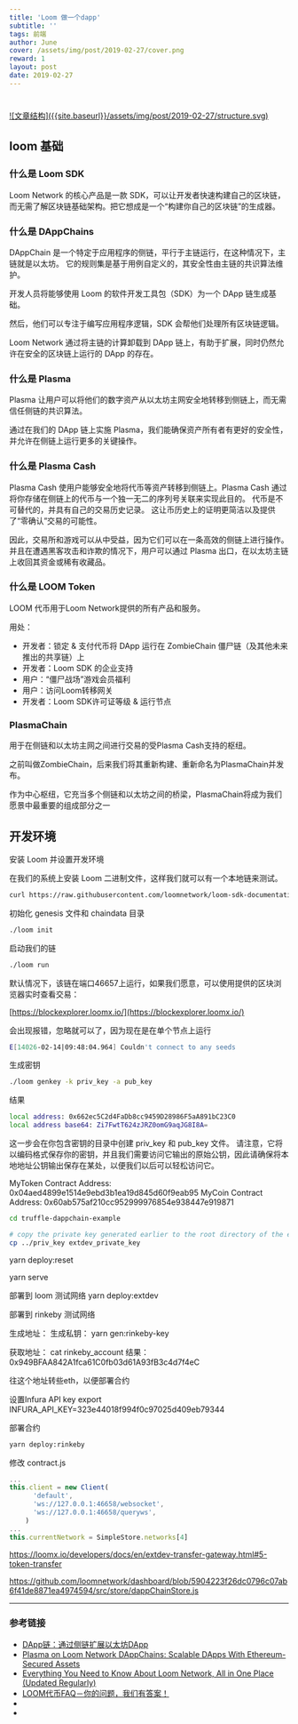 ```yaml
---
title: 'Loom 做一个dapp'
subtitle: ''
tags: 前端
author: June
cover: /assets/img/post/2019-02-27/cover.png
reward: 1
layout: post
date: 2019-02-27
---
```


# 

<a data-fancybox="gallery" href="{{site.baseurl}}/assets/img/post/2019-02-27/structure.svg">
![文章结构]({{site.baseurl}}/assets/img/post/2019-02-27/structure.svg)
</a>

## loom 基础

### 什么是 Loom SDK

Loom Network 的核心产品是一款 SDK，可以让开发者快速构建自己的区块链，而无需了解区块链基础架构。把它想成是一个“构建你自己的区块链”的生成器。

### 什么是 DAppChains

DAppChain 是一个特定于应用程序的侧链，平行于主链运行，在这种情况下，主链就是以太坊。 它的规则集是基于用例自定义的，其安全性由主链的共识算法维护。

开发人员将能够使用 Loom 的软件开发工具包（SDK）为一个 DApp 链生成基础。

然后，他们可以专注于编写应用程序逻辑，SDK 会帮他们处理所有区块链逻辑。

Loom Network 通过将主链的计算卸载到 DApp 链上，有助于扩展，同时仍然允许在安全的区块链上运行的 DApp 的存在。

### 什么是 Plasma

Plasma 让用户可以将他们的数字资产从以太坊主网安全地转移到侧链上，而无需信任侧链的共识算法。

通过在我们的 DApp 链上实施 Plasma，我们能确保资产所有者有更好的安全性，并允许在侧链上运行更多的关键操作。

### 什么是 Plasma Cash

Plasma Cash 使用户能够安全地将代币等资产转移到侧链上。Plasma Cash 通过将你存储在侧链上的代币与一个独一无二的序列号关联来实现此目的。 代币是不可替代的，并具有自己的交易历史记录。 这让币历史上的证明更简洁以及提供了“零确认”交易的可能性。

因此，交易所和游戏可以从中受益，因为它们可以在一条高效的侧链上进行操作。并且在遭遇黑客攻击和诈欺的情况下，用户可以通过 Plasma 出口，在以太坊主链上收回其资金或稀有收藏品。

### 什么是 LOOM Token

LOOM 代币用于Loom Network提供的所有产品和服务。

用处：

* 开发者：锁定 & 支付代币将 DApp 运行在 ZombieChain 僵尸链（及其他未来推出的共享链）上
* 开发者：Loom SDK 的企业支持
* 用户：“僵尸战场”游戏会员福利
* 用户：访问Loom转移网关
* 开发者：Loom SDK许可证等级 & 运行节点

### PlasmaChain

用于在侧链和以太坊主网之间进行交易的受Plasma Cash支持的枢纽。

之前叫做ZombieChain，后来我们将其重新构建、重新命名为PlasmaChain并发布。

作为中心枢纽，它充当多个侧链和以太坊之间的桥梁，PlasmaChain将成为我们愿景中最重要的组成部分之一

## 开发环境

安装 Loom 并设置开发环境

在我们的系统上安装 Loom 二进制文件，这样我们就可以有一个本地链来测试。

```bash
curl https://raw.githubusercontent.com/loomnetwork/loom-sdk-documentation/master/scripts/get_loom.sh | sh && chmod +x loom
```

初始化 genesis 文件和 chaindata 目录

```bash
./loom init
```

启动我们的链

```bash
./loom run
```

默认情况下，该链在端口46657上运行，如果我们愿意，可以使用提供的区块浏览器实时查看交易：

[https://blockexplorer.loomx.io/](https://blockexplorer.loomx.io/)

会出现报错，忽略就可以了，因为现在是在单个节点上运行
```bash
E[14026-02-14|09:48:04.964] Couldn't connect to any seeds                module=p2p
```

生成密钥
```bash
./loom genkey -k priv_key -a pub_key
```

结果

```bash
local address: 0x662ec5C2d4FaDb8cc9459D28986F5aA891bC23C0
local address base64: Zi7FwtT624zJRZ0omG9aqJG8I8A=
```

这一步会在你包含密钥的目录中创建 priv_key 和 pub_key 文件。 请注意，它将以编码格式保存你的密钥，并且我们需要访问它输出的原始公钥，因此请确保将本地地址公钥输出保存在某处，以便我们以后可以轻松访问它。

MyToken Contract Address: 0x04aed4899e1514e9ebd3b1ea19d845d60f9eab95
MyCoin Contract Address: 0x60ab575af210cc952999976854e938447e919871

```bash
cd truffle-dappchain-example
```


```bash
# copy the private key generated earlier to the root directory of the example repo
cp ../priv_key extdev_private_key
```

yarn deploy:reset

yarn serve

部署到 loom 测试网络
yarn deploy:extdev

部署到 rinkeby 测试网络

生成地址：
生成私钥：
yarn gen:rinkeby-key

获取地址：
cat rinkeby_account 
结果：
0x949BFAA842A1fca61C0fb03d61A93fB3c4d7f4eC

往这个地址转些eth，以便部署合约

设置Infura API key
export INFURA_API_KEY=323e44018f994f0c97025d409eb79344

部署合约
```bash
yarn deploy:rinkeby
```

修改 contract.js

```js
...
this.client = new Client(
      'default',
      'ws://127.0.0.1:46658/websocket',
      'ws://127.0.0.1:46658/queryws',
    )
...
this.currentNetwork = SimpleStore.networks[4]
```
https://loomx.io/developers/docs/en/extdev-transfer-gateway.html#5-token-transfer

https://github.com/loomnetwork/dashboard/blob/5904223f26dc0796c07ab6f41de8871ea4974594/src/store/dappChainStore.js

---

### 参考链接

* [DApp链：通过侧链扩展以太坊DApp](https://medium.com/loom-network-chinese/dapp%E9%93%BE-%E9%80%9A%E8%BF%87%E4%BE%A7%E9%93%BE%E6%89%A9%E5%B1%95%E4%BB%A5%E5%A4%AA%E5%9D%8Adapps-1f7648f117a6)
* [Plasma on Loom Network DAppChains: Scalable DApps With Ethereum-Secured Assets](https://medium.com/loom-network/loom-network-plasma-5e86caaadef2)
* [Everything You Need to Know About Loom Network, All in One Place (Updated Regularly)](https://medium.com/loom-network/everything-you-need-to-know-about-loom-network-all-in-one-place-updated-regularly-64742bd839fe)
* [LOOM代币FAQ－你的问题，我们有答案！](https://medium.com/loom-network-chinese/loom%E4%BB%A3%E5%B8%81faq-%E4%BD%A0%E7%9A%84%E9%97%AE%E9%A2%98-%E6%88%91%E4%BB%AC%E6%9C%89%E7%AD%94%E6%A1%88-3eb8e8f5bf31)
* []()
* []()